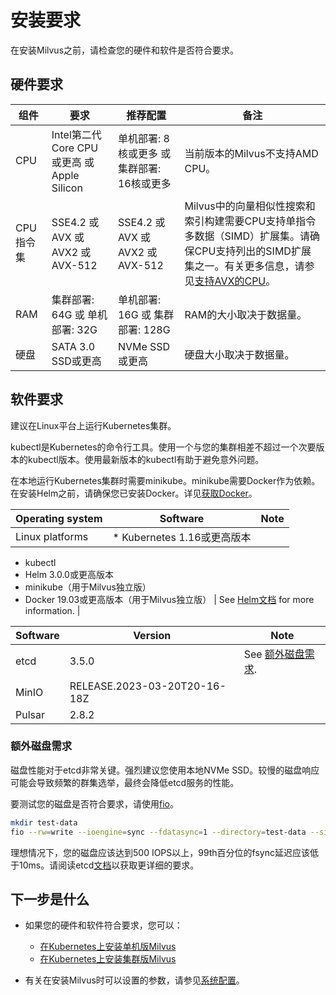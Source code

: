 
安装要求
===

在安装Milvus之前，请检查您的硬件和软件是否符合要求。

硬件要求
----

| 组件 | 要求 | 推荐配置 | 备注 |
| --- | --- | --- | --- |
| CPU | Intel第二代Core CPU或更高 或 Apple Silicon |  单机部署: 8核或更多 或  集群部署: 16核或更多 | 当前版本的Milvus不支持AMD CPU。 |
| CPU指令集 | SSE4.2 或  AVX 或  AVX2 或  AVX-512 |  SSE4.2 或  AVX 或  AVX2 或  AVX-512 | Milvus中的向量相似性搜索和索引构建需要CPU支持单指令多数据（SIMD）扩展集。请确保CPU支持列出的SIMD扩展集之一。有关更多信息，请参见[支持AVX的CPU](https://en.wikipedia.org/wiki/Advanced_Vector_Extensions#CPUs_with_AVX)。|
| RAM | 集群部署: 64G 或  单机部署: 32G | 单机部署: 16G 或  集群部署: 128G | RAM的大小取决于数据量。 |
| 硬盘 | SATA 3.0 SSD或更高 | NVMe SSD或更高 | 硬盘大小取决于数据量。 |

软件要求
----

建议在Linux平台上运行Kubernetes集群。

kubectl是Kubernetes的命令行工具。使用一个与您的集群相差不超过一个次要版本的kubectl版本。使用最新版本的kubectl有助于避免意外问题。

在本地运行Kubernetes集群时需要minikube。minikube需要Docker作为依赖。在安装Helm之前，请确保您已安装Docker。详见[获取Docker](https://docs.docker.com/get-docker)。

| Operating system | Software | Note |
| --- | --- | --- |
| Linux platforms | * Kubernetes 1.16或更高版本
* kubectl
* Helm 3.0.0或更高版本
* minikube（用于Milvus独立版）
* Docker 19.03或更高版本（用于Milvus独立版）
 | See [Helm文档](https://helm.sh/docs/) for more information. |

| Software | Version | Note |
| --- | --- | --- |
| etcd | 3.5.0 | See [额外磁盘需求](#Additional-disk-requirements). |
| MinIO | RELEASE.2023-03-20T20-16-18Z |  |
| Pulsar | 2.8.2 |  |

### 额外磁盘需求

磁盘性能对于etcd非常关键。强烈建议您使用本地NVMe SSD。较慢的磁盘响应可能会导致频繁的群集选举，最终会降低etcd服务的性能。

要测试您的磁盘是否符合要求，请使用[fio](https://github.com/axboe/fio)。

```bash
mkdir test-data
fio --rw=write --ioengine=sync --fdatasync=1 --directory=test-data --size=2200m --bs=2300 --name=mytest

```

理想情况下，您的磁盘应该达到500 IOPS以上，99th百分位的fsync延迟应该低于10ms。请阅读etcd[文档](https://etcd.io/docs/v3.5/op-guide/hardware/#disks)以获取更详细的要求。

下一步是什么
------

* 如果您的硬件和软件符合要求，您可以：

	+ [在Kubernetes上安装单机版Milvus](install_standalone-helm.md)
	+ [在Kubernetes上安装集群版Milvus](install_cluster-helm.md)
* 有关在安装Milvus时可以设置的参数，请参见[系统配置](system_configuration.md)。
